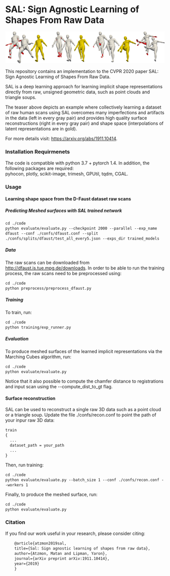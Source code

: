 # SAL: Sign Agnostic Learning of Shapes From Raw Data
<p align="center">
  <img src="teaser2.png"/>
</p>

This repository contains an implementation to the CVPR 2020 paper SAL: Sign Agnostic Learning of Shapes From Raw Data.

SAL is a deep learning approach for learning implicit shape representations directly from raw, unsigned geometric data, such as point clouds and triangle soups.

The teaser above depicts an example where collectively learning a dataset of raw human scans using SAL overcomes many imperfections and artifacts in the data (left in every gray pair) and provides high quality surface reconstructions (right in every gray pair) and shape space (interpolations of latent representations are in gold).

For more details visit: https://arxiv.org/abs/1911.10414.

### Installation Requirmenets
The code is compatible with python 3.7 + pytorch 1.4. In addition, the following packages are required:  
pyhocon, plotly, scikit-image, trimesh, GPUtil, tqdm, CGAL.

### Usage
#### Learning shape space from the D-Faust dataset raw scans

##### Predicting Meshed surfaces with SAL trained network
```
cd ./code
python evaluate/evaluate.py --checkpoint 2000 --parallel --exp_name dfaust --conf ./confs/dfaust.conf --split ./confs/splits/dfaust/test_all_every5.json --exps_dir trained_models
```

##### Data
The raw scans can be downloaded from http://dfaust.is.tue.mpg.de/downloads.
In order to be able to run the training process, the raw scans need to be preprocessed using:

```
cd ./code
python preprocess/preprocess_dfaust.py 
```


##### Training
To train, run:
```
cd ./code
python training/exp_runner.py
```
##### Evaluation
To produce meshed surfaces of the learned implicit representations via the Marching Cubes algorithm, run:
```
cd ./code
python evaluate/evaluate.py
```

Notice that it also possible to compute the chamfer distance to registrations and input scan using the --compute_dist_to_gt flag.

#### Surface reconstruction
SAL can be used to reconstruct a single raw 3D data such as a point cloud or a triangle soup. Update the file ./confs/recon.conf to point the path of your inpur raw 3D data:
```
train
{
  ...
  dataset_path = your_path
  ...
}
```
Then, run training:
```
cd ./code
python evaluate/evaluate.py --batch_size 1 --conf ./confs/recon.conf --workers 1 
```
Finally, to produce the meshed surface, run:
```
cd ./code
python evaluate/evaluate.py
```

### Citation
If you find our work useful in your research, please consider citing:

        @article{atzmon2019sal,
        title={Sal: Sign agnostic learning of shapes from raw data},
        author={Atzmon, Matan and Lipman, Yaron},
        journal={arXiv preprint arXiv:1911.10414},
        year={2019}
        }
	
